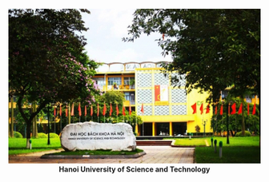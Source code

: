 <p align="center">
    <img src="/img/hust.jpg"><br>
    <b>Hanoi University of Science and Technology</p></b>
<p align="center"></p>